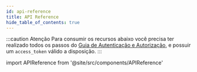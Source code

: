 ```yaml
---
id: api-reference
title: API Reference
hide_table_of_contents: true
---
```


:::caution Atenção
Para consumir os recursos abaixo você precisa ter realizado todos os passos do [Guia de Autenticação e Autorização](/pagamento-logado/guides/oauth2-flow), e possuir um `access_token` válido a disposição.
:::

import APIReference from '@site/src/components/APIReference'

<APIReference url="/picpay-docs-digital-payments/swagger/picpay-1-click.json" />